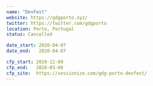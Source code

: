 ```yaml
---
name: "DevFest"
website: https://gdgporto.xyz/
twitter: https://twitter.com/gdgporto
location: Porto, Portugal
status: Cancelled

date_start: 2020-04-07
date_end:   2020-04-07

cfp_start: 2019-12-09
cfp_end:   2020-03-08
cfp_site:  https://sessionize.com/gdg-porto-devfest/
---
```

